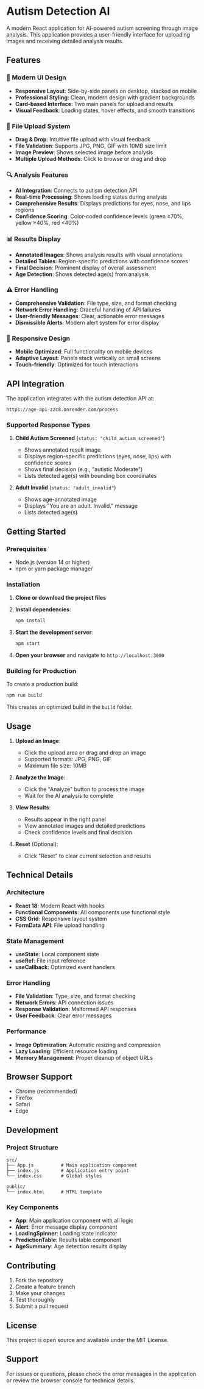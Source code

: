 # Autism Detection AI

A modern React application for AI-powered autism screening through image analysis. This application provides a user-friendly interface for uploading images and receiving detailed analysis results.

## Features

### 🎨 Modern UI Design
- **Responsive Layout**: Side-by-side panels on desktop, stacked on mobile
- **Professional Styling**: Clean, modern design with gradient backgrounds
- **Card-based Interface**: Two main panels for upload and results
- **Visual Feedback**: Loading states, hover effects, and smooth transitions

### 📁 File Upload System
- **Drag & Drop**: Intuitive file upload with visual feedback
- **File Validation**: Supports JPG, PNG, GIF with 10MB size limit
- **Image Preview**: Shows selected image before analysis
- **Multiple Upload Methods**: Click to browse or drag and drop

### 🔍 Analysis Features
- **AI Integration**: Connects to autism detection API
- **Real-time Processing**: Shows loading states during analysis
- **Comprehensive Results**: Displays predictions for eyes, nose, and lips regions
- **Confidence Scoring**: Color-coded confidence levels (green ≥70%, yellow ≥40%, red <40%)

### 📊 Results Display
- **Annotated Images**: Shows analysis results with visual annotations
- **Detailed Tables**: Region-specific predictions with confidence scores
- **Final Decision**: Prominent display of overall assessment
- **Age Detection**: Shows detected age(s) from analysis

### ⚠️ Error Handling
- **Comprehensive Validation**: File type, size, and format checking
- **Network Error Handling**: Graceful handling of API failures
- **User-friendly Messages**: Clear, actionable error messages
- **Dismissible Alerts**: Modern alert system for error display

### 📱 Responsive Design
- **Mobile Optimized**: Full functionality on mobile devices
- **Adaptive Layout**: Panels stack vertically on small screens
- **Touch-friendly**: Optimized for touch interactions

## API Integration

The application integrates with the autism detection API at:
```
https://age-api-zzc8.onrender.com/process
```

### Supported Response Types

1. **Child Autism Screened** (`status: "child_autism_screened"`)
   - Shows annotated result image
   - Displays region-specific predictions (eyes, nose, lips) with confidence scores
   - Shows final decision (e.g., "autistic Moderate")
   - Lists detected age(s) with bounding box coordinates

2. **Adult Invalid** (`status: "adult_invalid"`)
   - Shows age-annotated image
   - Displays "You are an adult. Invalid." message
   - Lists detected age(s)

## Getting Started

### Prerequisites
- Node.js (version 14 or higher)
- npm or yarn package manager

### Installation

1. **Clone or download the project files**

2. **Install dependencies**:
   ```bash
   npm install
   ```

3. **Start the development server**:
   ```bash
   npm start
   ```

4. **Open your browser** and navigate to `http://localhost:3000`

### Building for Production

To create a production build:

```bash
npm run build
```

This creates an optimized build in the `build` folder.

## Usage

1. **Upload an Image**:
   - Click the upload area or drag and drop an image
   - Supported formats: JPG, PNG, GIF
   - Maximum file size: 10MB

2. **Analyze the Image**:
   - Click the "Analyze" button to process the image
   - Wait for the AI analysis to complete

3. **View Results**:
   - Results appear in the right panel
   - View annotated images and detailed predictions
   - Check confidence levels and final decision

4. **Reset** (Optional):
   - Click "Reset" to clear current selection and results

## Technical Details

### Architecture
- **React 18**: Modern React with hooks
- **Functional Components**: All components use functional style
- **CSS Grid**: Responsive layout system
- **FormData API**: File upload handling

### State Management
- **useState**: Local component state
- **useRef**: File input reference
- **useCallback**: Optimized event handlers

### Error Handling
- **File Validation**: Type, size, and format checking
- **Network Errors**: API connection issues
- **Response Validation**: Malformed API responses
- **User Feedback**: Clear error messages

### Performance
- **Image Optimization**: Automatic resizing and compression
- **Lazy Loading**: Efficient resource loading
- **Memory Management**: Proper cleanup of object URLs

## Browser Support

- Chrome (recommended)
- Firefox
- Safari
- Edge

## Development

### Project Structure
```
src/
├── App.js          # Main application component
├── index.js        # Application entry point
└── index.css       # Global styles

public/
└── index.html      # HTML template
```

### Key Components

- **App**: Main application component with all logic
- **Alert**: Error message display component
- **LoadingSpinner**: Loading state indicator
- **PredictionTable**: Results table component
- **AgeSummary**: Age detection results display

## Contributing

1. Fork the repository
2. Create a feature branch
3. Make your changes
4. Test thoroughly
5. Submit a pull request

## License

This project is open source and available under the MIT License.

## Support

For issues or questions, please check the error messages in the application or review the browser console for technical details. 